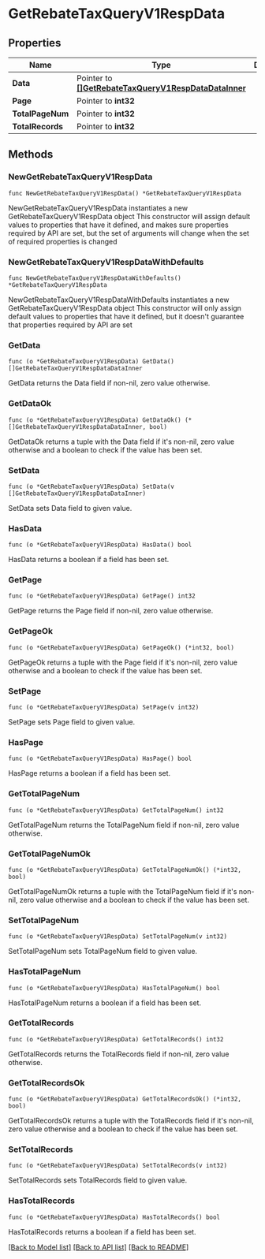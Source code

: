 # GetRebateTaxQueryV1RespData

## Properties

Name | Type | Description | Notes
------------ | ------------- | ------------- | -------------
**Data** | Pointer to [**[]GetRebateTaxQueryV1RespDataDataInner**](GetRebateTaxQueryV1RespDataDataInner.md) |  | [optional] 
**Page** | Pointer to **int32** |  | [optional] 
**TotalPageNum** | Pointer to **int32** |  | [optional] 
**TotalRecords** | Pointer to **int32** |  | [optional] 

## Methods

### NewGetRebateTaxQueryV1RespData

`func NewGetRebateTaxQueryV1RespData() *GetRebateTaxQueryV1RespData`

NewGetRebateTaxQueryV1RespData instantiates a new GetRebateTaxQueryV1RespData object
This constructor will assign default values to properties that have it defined,
and makes sure properties required by API are set, but the set of arguments
will change when the set of required properties is changed

### NewGetRebateTaxQueryV1RespDataWithDefaults

`func NewGetRebateTaxQueryV1RespDataWithDefaults() *GetRebateTaxQueryV1RespData`

NewGetRebateTaxQueryV1RespDataWithDefaults instantiates a new GetRebateTaxQueryV1RespData object
This constructor will only assign default values to properties that have it defined,
but it doesn't guarantee that properties required by API are set

### GetData

`func (o *GetRebateTaxQueryV1RespData) GetData() []GetRebateTaxQueryV1RespDataDataInner`

GetData returns the Data field if non-nil, zero value otherwise.

### GetDataOk

`func (o *GetRebateTaxQueryV1RespData) GetDataOk() (*[]GetRebateTaxQueryV1RespDataDataInner, bool)`

GetDataOk returns a tuple with the Data field if it's non-nil, zero value otherwise
and a boolean to check if the value has been set.

### SetData

`func (o *GetRebateTaxQueryV1RespData) SetData(v []GetRebateTaxQueryV1RespDataDataInner)`

SetData sets Data field to given value.

### HasData

`func (o *GetRebateTaxQueryV1RespData) HasData() bool`

HasData returns a boolean if a field has been set.

### GetPage

`func (o *GetRebateTaxQueryV1RespData) GetPage() int32`

GetPage returns the Page field if non-nil, zero value otherwise.

### GetPageOk

`func (o *GetRebateTaxQueryV1RespData) GetPageOk() (*int32, bool)`

GetPageOk returns a tuple with the Page field if it's non-nil, zero value otherwise
and a boolean to check if the value has been set.

### SetPage

`func (o *GetRebateTaxQueryV1RespData) SetPage(v int32)`

SetPage sets Page field to given value.

### HasPage

`func (o *GetRebateTaxQueryV1RespData) HasPage() bool`

HasPage returns a boolean if a field has been set.

### GetTotalPageNum

`func (o *GetRebateTaxQueryV1RespData) GetTotalPageNum() int32`

GetTotalPageNum returns the TotalPageNum field if non-nil, zero value otherwise.

### GetTotalPageNumOk

`func (o *GetRebateTaxQueryV1RespData) GetTotalPageNumOk() (*int32, bool)`

GetTotalPageNumOk returns a tuple with the TotalPageNum field if it's non-nil, zero value otherwise
and a boolean to check if the value has been set.

### SetTotalPageNum

`func (o *GetRebateTaxQueryV1RespData) SetTotalPageNum(v int32)`

SetTotalPageNum sets TotalPageNum field to given value.

### HasTotalPageNum

`func (o *GetRebateTaxQueryV1RespData) HasTotalPageNum() bool`

HasTotalPageNum returns a boolean if a field has been set.

### GetTotalRecords

`func (o *GetRebateTaxQueryV1RespData) GetTotalRecords() int32`

GetTotalRecords returns the TotalRecords field if non-nil, zero value otherwise.

### GetTotalRecordsOk

`func (o *GetRebateTaxQueryV1RespData) GetTotalRecordsOk() (*int32, bool)`

GetTotalRecordsOk returns a tuple with the TotalRecords field if it's non-nil, zero value otherwise
and a boolean to check if the value has been set.

### SetTotalRecords

`func (o *GetRebateTaxQueryV1RespData) SetTotalRecords(v int32)`

SetTotalRecords sets TotalRecords field to given value.

### HasTotalRecords

`func (o *GetRebateTaxQueryV1RespData) HasTotalRecords() bool`

HasTotalRecords returns a boolean if a field has been set.


[[Back to Model list]](../README.md#documentation-for-models) [[Back to API list]](../README.md#documentation-for-api-endpoints) [[Back to README]](../README.md)


